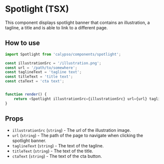 # Spotlight (TSX)

This component displays spotlight banner that contains an illustration, a tagline, a title and is able to link to a different page.

## How to use

```js
import Spotlight from 'calypso/components/spotlight';

const illustrationSrc = '/illustration.png';
const url = '/path/to/somewhere';
const taglineText = 'tagline text';
const titleText = 'title text';
const ctaText = 'cta text';


function render() {
	return <Spotlight illustrationSrc={illustrationSrc} url={url} taglineText={taglineText} titleText={titleText} ctaText={ctaText} />;
}
```

## Props

- `illustrationSrc` (`string`) - The url of the illustration image.
- `url` (`string`) - The path of the page to navigate when clicking the spotlight banner.
- `taglineText` (`string`) - The text of the tagline.
- `titleText` (`string`) - The text of the title.
- `ctaText` (`string`) - The text of the cta button.

